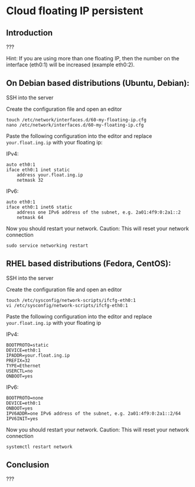 # Cloud floating IP persistent
## Introduction
???

Hint: If you are using more than one floating IP, then the number on the interface (eth0:1) will be increased (example eth0:2).

## On Debian based distributions (Ubuntu, Debian):
 SSH into the server

Create the configuration file and open an editor

```
touch /etc/network/interfaces.d/60-my-floating-ip.cfg
nano /etc/network/interfaces.d/60-my-floating-ip.cfg
```

Paste the following configuration into the editor and replace `your.float.ing.ip` with your floating ip:

IPv4:

```
auto eth0:1
iface eth0:1 inet static
    address your.float.ing.ip
    netmask 32
```

IPv6:

```
auto eth0:1
iface eth0:1 inet6 static
    address one IPv6 address of the subnet, e.g. 2a01:4f9:0:2a1::2
    netmask 64
```

Now you should restart your network. Caution: This will reset your network connection

`sudo service networking restart`


## RHEL based distributions (Fedora, CentOS):

SSH into the server

Create the configuration file and open an editor

```
touch /etc/sysconfig/network-scripts/ifcfg-eth0:1
vi /etc/sysconfig/network-scripts/ifcfg-eth0:1
```

Paste the following configuration into the editor and replace `your.float.ing.ip` with your floating ip

IPv4:

```
BOOTPROTO=static
DEVICE=eth0:1
IPADDR=your.float.ing.ip
PREFIX=32
TYPE=Ethernet
USERCTL=no
ONBOOT=yes
```


IPv6:

```
BOOTPROTO=none
DEVICE=eth0:1
ONBOOT=yes
IPV6ADDR=one IPv6 address of the subnet, e.g. 2a01:4f9:0:2a1::2/64
IPV6INIT=yes
```

Now you should restart your network. Caution: This will reset your network connection

`systemctl restart network`

## Conclusion
???
